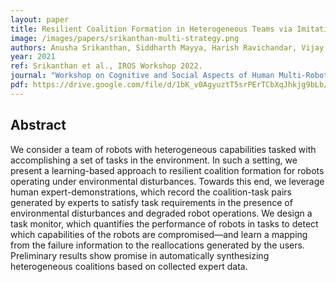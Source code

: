 ```yaml
---
layout: paper
title: Resilient Coalition Formation in Heterogeneous Teams via Imitation Learning
image: /images/papers/srikanthan-multi-strategy.png
authors: Anusha Srikanthan, Siddharth Mayya, Harish Ravichandar, Vijay Kumar <br /> [Excellent Paper Award]
year: 2021
ref: Srikanthan et al., IROS Workshop 2022.
journal: "Workshop on Cognitive and Social Aspects of Human Multi-Robot Interaction, IROS"
pdf: https://drive.google.com/file/d/1bK_v0AgyuztT5srPErTCbXqJhkjg9bLb/view
---
```


## Abstract

We consider a team of robots with heterogeneous capabilities tasked with accomplishing a set of tasks in the environment. In such a setting, we present a learning-based approach to resilient coalition formation for robots operating under environmental disturbances. Towards this end, we leverage human expert-demonstrations, which record the coalition-task pairs generated by experts to satisfy task requirements in the presence of environmental disturbances and degraded robot operations. We design a task monitor, which quantifies the performance of robots in tasks to detect which capabilities of the robots are compromised—and learn a mapping from the failure information to the reallocations generated by the users. Preliminary results show promise in automatically synthesizing heterogeneous coalitions based on collected expert data.

